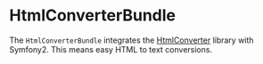 HtmlConverterBundle
===================

The `HtmlConverterBundle` integrates the [HtmlConverter](https://github.com/bicpi/html-converter)
library with Symfony2. This means easy HTML to text conversions.
